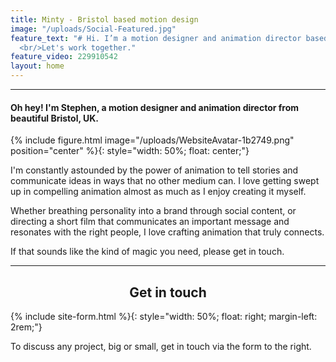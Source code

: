 ```yaml
---
title: Minty - Bristol based motion design
image: "/uploads/Social-Featured.jpg"
feature_text: "# Hi. I’m a motion designer and animation director based in Bristol.
  <br/>Let's work together."
feature_video: 229910542
layout: home
---
```


<div id="profile"></div>

---

#### Oh hey! I'm Stephen, a motion designer and animation director from beautiful Bristol, UK.

{% include figure.html image="/uploads/WebsiteAvatar-1b2749.png" position="center" %}{: style="width: 50%; float: center;"}

I'm constantly astounded by the power of animation to tell stories and communicate ideas in ways that no other medium can. I love getting swept up in compelling animation almost as much as I enjoy creating it myself.

Whether breathing personality into a brand through social content, or directing a short film that communicates an important message and resonates with the right people, I love crafting animation that truly connects.

If that sounds like the kind of magic you need, please get in touch.

<div id="contact"></div>

---

<h2 style="text-align: center;">Get in touch</h2>

{% include site-form.html %}{: style="width: 50%; float: right; margin-left: 2rem;"}

To discuss any project, big or small, get in touch via the form to the right.
